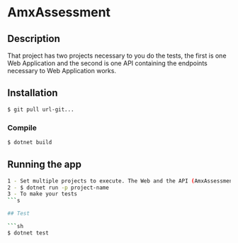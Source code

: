 # AmxAssessment

## Description 

That project has two projects necessary to you do the tests, the first is one Web Application and the second is one API containing the endpoints necessary to Web Application works.

## Installation

```sh
$ git pull url-git...
```

### Compile

```sh
$ dotnet build
```

## Running the app
```sh
1 - Set multiple projects to execute. The Web and the API (AmxAssessment).
2 - $ dotnet run -p project-name
3 - To make your tests
```s

## Test

```sh
$ dotnet test
```
